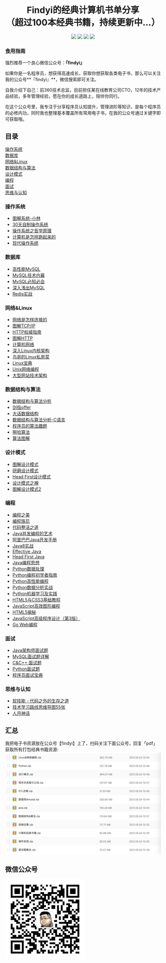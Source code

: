 <h1 align="center">Findyi的经典计算机书单分享<br>（超过100本经典书籍，持续更新中...）</h1>

<p align='center'>
<a href="https://github.com/pinefor1983" target="_blank"><img src="https://img.shields.io/badge/%E4%BD%9C%E8%80%85-%40findyi-black?style=flat-square&logo=GitHub"></a>
<a href="https://www.zhihu.com/people/yi-yang-91-9" target="_blank"><img src="https://img.shields.io/badge/%E7%9F%A5%E4%B9%8E-%40findyi-black?style=flat-square&logo=Zhihu"></a>
<a href="https://sm.ms/image/aus8qZozUGAkhVS" target="_blank"><img src="https://img.shields.io/badge/%E5%85%AC%E4%BC%97%E5%8F%B7-%40findyi-black?style=flat-square&logo=WeChat"></a>
<a href="https://space.bilibili.com/7936249" target="_blank"><img src="https://img.shields.io/badge/B%E7%AB%99-%40findyi-black?style=flat-square&logo=Bilibili"></a>
</p>

### 食用指南
强烈推荐一个良心微信公众号：**『findyi』**

如果你是一名程序员，想获得高速成长，获取你想获取各类电子书，那么可以关注我的公众号**『findyi』**，微信搜索即可关注。

自我介绍下自己：前360技术总监，目前担任某在线教育公司CTO，12年的技术产品经验，多年管理经验，愿在你的成长道路上，陪伴你同行。

在这个公众号里，我专注于分享程序员认知提升，管理进阶等知识，是每个程序员的必修内功，同时我也整理基本覆盖所有常用电子书，在我的公众号通过关键字即可获取哦。

<h2>目录</h2>

[操作系统](#操作系统)<br>
[数据库](#数据库)<br>
[网络&Linux](#网络&Linux)<br>
[数据结构与算法](#数据结构与算法)<br>
[设计模式](#设计模式)<br>
[编程](#编程)<br>
[面试](#面试)<br>
[思维与认知](#思维与认知)<br>

### 操作系统
- [图解系统-小林](https://pan.baidu.com/s/1Qt1oVoyXDE-qVllLbWMd1g?pwd=xyyv)
- [30天自制操作系统](https://pan.baidu.com/s/14KoM_fuDRa2mwqmmUJ2QWA?pwd=dv89)
- [操作系统之哲学原理](https://pan.baidu.com/s/1nM5d-G-ENHLcyM0thIgk-g?pwd=he8i)
- [计算机是怎样跑起来的](https://pan.baidu.com/s/1DI_3Oi-O_f125jai60oRPA?pwd=ehka)
- [现代操作系统](https://pan.baidu.com/s/1lnRpQjcdcel7m0JOaBN-aQ?pwd=2rju)

### 数据库
- [高性能MySQL](https://pan.baidu.com/s/1A_YQfN7d0Io9TGXsfoQcrg?pwd=dwe3)
- [MySQL技术内幕](https://pan.baidu.com/s/1DTIK4hcjGQAot46ES0uw_g?pwd=un8c)
- [MySQL必知必会](https://pan.baidu.com/s/126n8yk6wH6g8lVC8_FeIjA?pwd=mk85)
- [深入浅出MySQL](https://pan.baidu.com/s/1nq_n0RwDMOCErjSVHYe_HQ?pwd=a8tv)
- [Redis实战](https://pan.baidu.com/s/13AaelonbL46H9IaIThz8WQ?pwd=r7kd)

### 网络&Linux
- [网络是怎样连接的](https://pan.baidu.com/s/11Q4KXEpFWM5KyFqJToOgeA?pwd=wkc5)
- [图解TCP/IP](https://pan.baidu.com/s/13VnUNDbTxiDWtyUnwUJ-Nw?pwd=xe3p)
- [HTTP权威指南](https://pan.baidu.com/s/19QP1Kbpggrsn8wcy_hHu-g?pwd=8rqg)
- [图解HTTP](https://pan.baidu.com/s/1rO4FiOM9VVUx0Hg-GvZjQQ?pwd=vdkc)
- [计算机网络](https://pan.baidu.com/s/14NMEeEX51Uy9equZSGkCrw?pwd=wuyq)
- [深入Linux内核架构](https://pan.baidu.com/s/1r2l-zYYyU6iBrUEXmYWPBQ?pwd=kik6)
- [鸟哥的Linux私房菜](https://pan.baidu.com/s/1v7ul4ozGEwsAcof1rxPOQA?pwd=ndyc)
- [Linux宝典](https://pan.baidu.com/s/1DGPcPnJGthY60QSKZR4zsg?pwd=tbg7)
- [Unix网络编程](https://pan.baidu.com/s/1A0yGCQpNs3ySna-nl4V1iQ?pwd=is82)
- [大型网站技术架构](https://pan.baidu.com/s/1ClMed-LmPOaTo7rbF_hv-A?pwd=dvtn)

### 数据结构与算法
- [数据结构与算法分析](https://pan.baidu.com/s/1T1G36FIqGMGc2a_9Kqp-ng?pwd=4jbt)
- [剑指offer](https://pan.baidu.com/s/1cVYzOVM4Z_fAm6EOw1U4vg?pwd=f7hu)
- [大话数据结构](https://pan.baidu.com/s/1EetKL8UnZ5VFoH6R8CvTJQ?pwd=5fyv)
- [数据结构与算法分析-C语言](https://pan.baidu.com/s/1YL8Ep0106_MkS3e1QfiTbQ?pwd=mbse)
- [程序员的算法趣题](https://pan.baidu.com/s/1cs_CeOpZovwPN5yuQ92Zyw?pwd=5stw)
- [啊哈算法](https://pan.baidu.com/s/1w6pFXkSZDE0xDY_KKkMzPQ?pwd=hyjg)
- [算法图解](https://pan.baidu.com/s/1Ge2DeKo30pQ_ja9l21Flkw?pwd=emg5)

### 设计模式
- [图解设计模式](https://pan.baidu.com/s/13L3kMYpMj6N0w-TAYgpl3Q?pwd=h8bm)
- [研磨设计模式](https://pan.baidu.com/s/1yfh2wnxOtqwEVvpKHL251g?pwd=etjn)
- [Head First设计模式](https://pan.baidu.com/s/1oSRKxQ8OqIr7xTjB_gEWzg?pwd=f8yx)
- [设计模式之禅](https://pan.baidu.com/s/1f0r7UTLUUpu0Lpui1c9yqA?pwd=uwwe)
- [图解设计模式2](https://pan.baidu.com/s/1Sb_BhH3Ny7uqNiW9jTYt4w?pwd=7mvn)

### 编程
- [编程之美](https://pan.baidu.com/s/1SyzsY_jQGUYo2HxwDroBYA?pwd=qxjd)
- [编程珠玑](https://pan.baidu.com/s/1hWGkSKVB6wPAUzDrf8LWUA?pwd=3v55)
- [代码整洁之道](https://pan.baidu.com/s/1HA1zzj33M5lnL0mHI5XTtg?pwd=kyj9)
- [Java并发编程的艺术](https://pan.baidu.com/s/1Yf4FuFbq41y7DQkxdRzQ-Q?pwd=ei54)
- [阿里巴巴Java开发手册](https://pan.baidu.com/s/1P0GIjfBSoc326EeTlJR8Pg?pwd=qy52)
- [Java8实战](https://pan.baidu.com/s/18FGMgaAEpjB7OeD9b8iYvw?pwd=5p36)
- [Effective Java](https://pan.baidu.com/s/1JxWPJhh4nkhg1-0nUDRQPQ?pwd=fpj2)
- [Head First Java](https://pan.baidu.com/s/1Xme52mQp1HhBH41-xrHT2Q?pwd=f7x5)
- [Java编程思想](https://pan.baidu.com/s/1MF0243hznoF3rW8DB52hbA?pwd=x6c8)
- [Python数据处理](https://pan.baidu.com/s/1WFvWM8Z0EvGI6t8lBuRNiw?pwd=4iub)
- [Python编程初学者指南](https://pan.baidu.com/s/1q9cNqEdyQbzixkg27C5cjw?pwd=g771)
- [Python高性能编程](https://pan.baidu.com/s/10xN0Ahj645D9kH4h8lRT0w?pwd=a52u)
- [Python数据分析实战](https://pan.baidu.com/s/12jrNgkEsyu4BdIoDaNwCaQ?pwd=3kch)
- [Python机器学习及实践](https://pan.baidu.com/s/1HWcpIlP0gjv8tM_Tw75UcQ?pwd=zdsu)
- [HTML5与CSS3基础教程](https://pan.baidu.com/s/1A9USH-6YjdxS1vxRSU-Gaw?pwd=tkkp)
- [JavaScript高效图形编程](https://pan.baidu.com/s/1Ii3MGmPIOrhR2gxgz1lCfw?pwd=4mkk)
- [HTML5揭秘](https://pan.baidu.com/s/1AECVi-seOjoXracdOy0Hvg?pwd=kiu8)
- [JavaScript高级程序设计（第3版）](https://pan.baidu.com/s/1XeFUZ4dOIeTrOEOdS7cAPw?pwd=yrit)
- [Go Web编程](https://pan.baidu.com/s/1bpgHZG7Qu3JCxlyXoBi2_g?pwd=pg21)

### 面试
- [Java架构师面试题](https://pan.baidu.com/s/1HGiAcBHK84V6DVsM_dyacA?pwd=udak)
- [MySQL面试题详解](https://pan.baidu.com/s/10kOyFts6p7kJfC1OzVDe0g?pwd=rjse)
- [C&C++ 面试题](https://pan.baidu.com/s/1Cd6bJfg9g5Xlf2h6Fb3bng?pwd=n4ep)
- [Python面试题](https://pan.baidu.com/s/1q6GDl_Edwnzp_b6JLp4vkw?pwd=n2re)
- [程序员面试宝典](https://pan.baidu.com/s/18k3J0Z2x78qDPSm1dHXkLg?pwd=3117)

### 思维与认知
- [软技能 - 代码之外的生存之道](https://pan.baidu.com/s/15fdOYrQa6uCmgRCqgHIcJw?pwd=h6rm)
- [技术学习路线思维导图55张](https://pan.baidu.com/s/1ZE8iuS7UQnRDjSKCz3Nsdg?pwd=xt25)
- [人月神话](https://pan.baidu.com/s/1LnrB5BnZh9uQlskm_93HMQ?pwd=wrtn)

<h2>汇总</h2>
我把电子书资源放在公众号【findyi】上了，扫码关注下面公众号，回复「pdf」 获取所有打包经典书籍资源:
<img src='images/all.jpg'>

<h2>微信公众号</h2>
<img align='left' src='images/wechat.jpg'>

